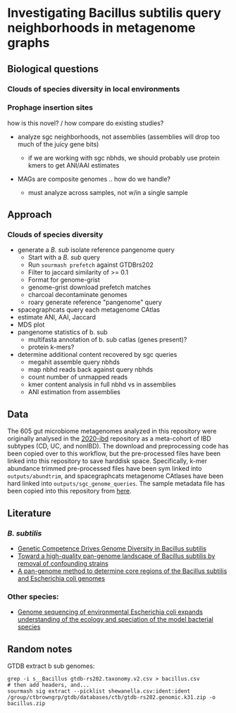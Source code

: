 # Investigating Bacillus subtilis query neighborhoods in metagenome graphs

## Biological questions

### Clouds of species diversity in local environments 

### Prophage insertion sites 



how is this novel? / how compare do existing studies?
- analyze sgc neighborhoods, not assemblies (assemblies will drop too much of the juicy gene bits)
    - if we are working with sgc nbhds, we should probably use protein kmers to get ANI/AAI estimates

    
- MAGs are composite genomes .. how do we handle?
    - must analyze across samples, not w/in a single sample

## Approach

### Clouds of species diversity

+ generate a *B. sub* isolate reference pangenome query
    + Start with a *B. sub* query
    + Run `sourmash prefetch` against GTDBrs202
    + Filter to jaccard similarity of >= 0.1
    + Format for genome-grist
    + genome-grist download prefetch matches
    + charcoal decontaminate genomes 
    + roary generate reference "pangenome" query
+ spacegraphcats query each metagenome CAtlas
+ estimate ANI, AAI, Jaccard
+ MDS plot 
+ pangenome statistics of b. sub
    + multifasta annotation of b. sub catlas (genes present)?
    + protein k-mers?
+ determine additional content recovered by sgc queries
    + megahit assemble query nbhds
    + map nbhd reads back against query nbhds
    + count number of unmapped reads
    + kmer content analysis in full nbhd vs in assemblies
    + ANI estimation from assemblies

## Data

The 605 gut microbiome metagenomes analyzed in this repository were originally analysed in the [2020-ibd](https://github.com/dib-lab/2020-ibd) repository as a meta-cohort of IBD subtypes (CD, UC, and nonIBD).
The download and preprocessing code has been copied over to this workflow, but the pre-processed files have been linked into this repository to save harddisk space.
Specifically, k-mer abundance trimmed pre-processed files have been sym linked into `outputs/abundtrim`, and spacegraphcats metagenome CAtlases have been hard linked into `outputs/sgc_genome_queries`. 
The sample metadata file has been copied into this repository from [here](https://github.com/dib-lab/2020-ibd/blob/master/inputs/working_metadata.tsv).

## Literature

### *B. subtilis*

+ [Genetic Competence Drives Genome Diversity in Bacillus subtilis](https://academic.oup.com/gbe/article/10/1/108/4767717?login=true)
+ [Toward a high-quality pan-genome landscape of Bacillus subtilis by removal of confounding strains](https://academic.oup.com/bib/article-abstract/22/2/1951/5739184)
+ [A pan-genome method to determine core regions of the Bacillus subtilis and Escherichia coli genomes](https://www.ncbi.nlm.nih.gov/pmc/articles/PMC8156514/)

### Other species:

+ [Genome sequencing of environmental Escherichia coli expands understanding of the ecology and speciation of the model bacterial species](https://www.pnas.org/content/108/17/7200.short)

## Random notes

GTDB extract b sub genomes:

```
grep -i s__Bacillus gtdb-rs202.taxonomy.v2.csv > bacillus.csv
# then add headers, and...
sourmash sig extract --picklist shewanella.csv:ident:ident /group/ctbrowngrp/gtdb/databases/ctb/gtdb-rs202.genomic.k31.zip -o bacillus.zip

```
